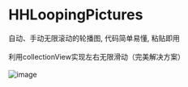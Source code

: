 # HHLoopingPictures
自动、手动无限滚动的轮播图, 代码简单易懂, 粘贴即用
<br>
<br>
利用collectionView实现左右无限滑动（完美解决方案）
<br>
<br>
![image](https://github.com/MAYoungMan/HHLoopingPictures/blob/master/Gif/demo.gif)
